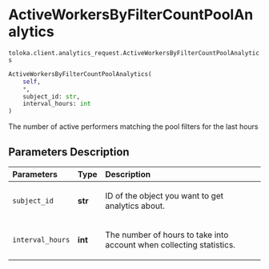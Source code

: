 # ActiveWorkersByFilterCountPoolAnalytics
`toloka.client.analytics_request.ActiveWorkersByFilterCountPoolAnalytics`

```python
ActiveWorkersByFilterCountPoolAnalytics(
    self,
    *,
    subject_id: str,
    interval_hours: int
)
```

The number of active performers matching the pool filters for the last hours

## Parameters Description

| Parameters | Type | Description |
| :----------| :----| :-----------|
`subject_id`|**str**|<p>ID of the object you want to get analytics about.</p>
`interval_hours`|**int**|<p>The number of hours to take into account when collecting statistics.</p>

